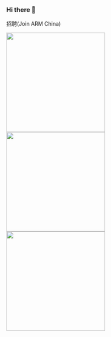 ### Hi there 👋

<!--
**crazy-canux/crazy-canux** is a ✨ _special_ ✨ repository because its `README.md` (this file) appears on your GitHub profile.

Here are some ideas to get you started:

- 🔭 I’m currently working on ...
- 🌱 I’m currently learning ...
- 👯 I’m looking to collaborate on ...
- 🤔 I’m looking for help with ...
- 💬 Ask me about ...
- 📫 How to reach me: ...
- 😄 Pronouns: ...
- ⚡ Fun fact: ...
-->

招聘(Join ARM China)

<p float="left">
  <img src="https://user-images.githubusercontent.com/14313415/137871599-d772a03d-8afe-4907-abb1-9dfa6797b70e.jpg" width="260" />
  <img src="https://user-images.githubusercontent.com/14313415/137871605-32dba270-6e70-411c-95df-dd2c96810dab.jpg" width="260" /> 
  <img src="https://user-images.githubusercontent.com/14313415/137871613-9e419161-859a-416b-a949-630915128d5e.jpg" width="260" />
</p>
